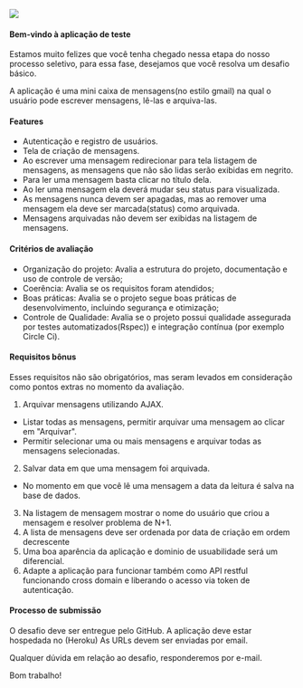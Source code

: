 ![](https://ci6.googleusercontent.com/proxy/bjCBAJzYvMX4NZKakl0Q7DSKEYfJ-i3s6ZLmYNjCCKypX3EiWHhyGsAAPda_xL2FXToTe9SxPRWJ-83kYxbAaZVq7-CIyFCTaUPystNKB3chJIOR9crPh0yOnqF8UL3mQjpIX5dnCqv4kMuhuA24pYLDD2VlPDc=s0-d-e1-ft#https://s3.us-west-2.amazonaws.com/agenda-public/email-signature/logo-agendakids-to-edu-final.gif)

#### Bem-vindo à aplicação de teste

Estamos muito felizes que você tenha chegado nessa etapa do nosso processo seletivo, para essa fase, desejamos que você resolva um desafio básico.

A aplicação é uma mini caixa de mensagens(no estilo gmail) na qual o usuário pode escrever mensagens, lê-las e arquiva-las.

#### Features

- Autenticação e registro de usuários.
- Tela de criação de mensagens.
- Ao escrever uma mensagem redirecionar para tela listagem de mensagens, as mensagens que não são lidas serão exibidas em negrito.
- Para ler uma mensagem basta clicar no título dela.
- Ao ler uma mensagem ela deverá mudar seu status para visualizada.
- As mensagens nunca devem ser apagadas, mas ao remover uma mensagem ela deve ser marcada(status) como arquivada.
- Mensagens arquivadas não devem ser exibidas na listagem de mensagens.

#### Critérios de avaliação

- Organização do projeto: Avalia a estrutura do projeto, documentação e uso de controle de versão;
- Coerência: Avalia se os requisitos foram atendidos;
- Boas práticas: Avalia se o projeto segue boas práticas de desenvolvimento, incluindo segurança e otimização;
- Controle de Qualidade: Avalia se o projeto possui qualidade assegurada por testes automatizados(Rspec)) e integração contínua (por exemplo Circle Ci).

#### Requisitos bônus

Esses requisitos não são obrigatórios, mas seram levados em consideração como pontos extras no momento da avaliação.

1. Arquivar mensagens utilizando AJAX.
- Listar todas as mensagens, permitir arquivar uma mensagem ao clicar em "Arquivar".
- Permitir selecionar uma ou mais mensagens e arquivar todas as mensagens selecionadas.

2. Salvar data em que uma mensagem foi arquivada.
- No momento em que você lê uma mensagem a data da leitura é salva na base de dados.

3. Na listagem de mensagem mostrar o nome do usuário que criou a mensagem e resolver problema de N+1.
4. A lista de mensagens deve ser ordenada por data de criação em ordem decrescente
5. Uma boa aparência da aplicação e dominio de usuabilidade será um diferencial.
6. Adapte a aplicação para funcionar também como API restful funcionando cross domain e liberando o acesso via token de autenticação.

#### Processo de submissão

O desafio deve ser entregue pelo GitHub. A aplicação deve estar hospedada no (Heroku) As URLs devem ser enviadas por email.

Qualquer dúvida em relação ao desafio, responderemos por e-mail.

Bom trabalho!
